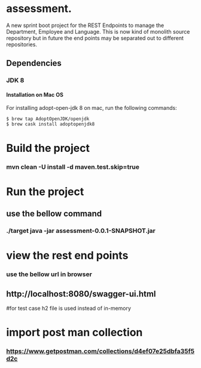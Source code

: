 # assessment.

A new sprint boot project for the REST Endpoints to manage the Department, Employee and Language. This is now kind of monolith source repository
but in future the end points may be separated out to different repositories.

## Dependencies
### JDK 8
#### Installation on Mac OS
For installing adopt-open-jdk 8 on mac, run the following commands:
```shell script
$ brew tap AdoptOpenJDK/openjdk
$ brew cask install adoptopenjdk8
```

# Build  the project 
### mvn clean -U install -d maven.test.skip=true

# Run the project 
## use the bellow command
### ./target java -jar  assessment-0.0.1-SNAPSHOT.jar

# view the rest end points
### use the bellow url in browser
## http://localhost:8080/swagger-ui.html

#for test case h2 file is used instead of in-memory

# import post man collection
### https://www.getpostman.com/collections/d4ef07e25dbfa35f5d2c
    
